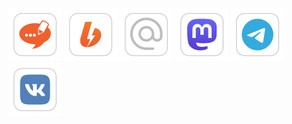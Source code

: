 [![Jekyll powered blog](https://github.com/maxqwars/maxqwars/blob/main/icons/png/blog-icon.png?raw=true)]()
[![Boosty.io](https://github.com/maxqwars/maxqwars/blob/main/icons/png/boosty-icon.png?raw=true)]()
[![Email](https://github.com/maxqwars/maxqwars/blob/main/icons/png/email-icon.png?raw=true)]()
[![Mastodon microblog](https://github.com/maxqwars/maxqwars/blob/main/icons/png/mastodon-icon.png?raw=true)]()
[![Telegram](https://github.com/maxqwars/maxqwars/blob/main/icons/png/telegram-icon.png?raw=true)]()
[![VK](https://github.com/maxqwars/maxqwars/blob/main/icons/png/vk-icon.png?raw=true)]()